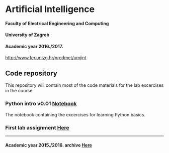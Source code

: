 # Artificial Intelligence
#### Faculty of Electrical Engineering and Computing
#### University of Zagreb
#### Academic year 2016./2017.
http://www.fer.unizg.hr/predmet/umjint

## Code repository
This repository will contain most of the code materials for the lab excercises in the course.

### Python intro v0.01 [Notebook](python_intro/)

The notebook containing the excercises for learning Python basics.

### First lab assignment [Here](lab1/)

---------------------------------------------------------------------------------------------

#### Academic year 2015./2016. archive [Here](AY2015-16/)
